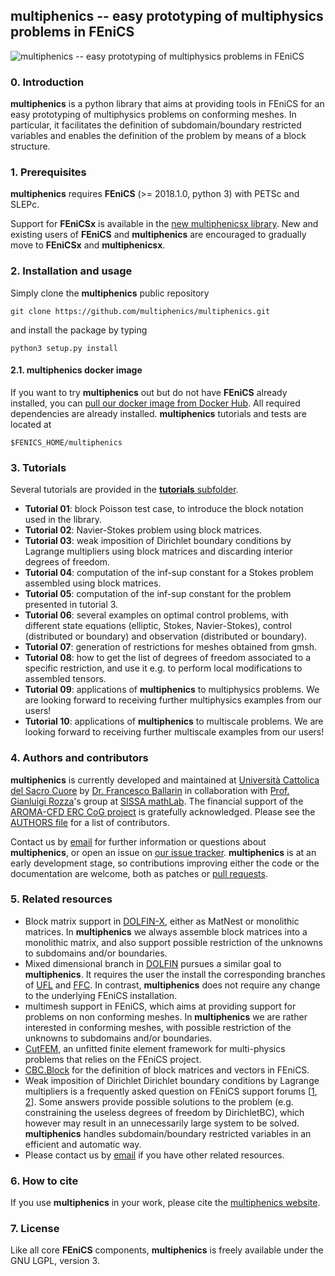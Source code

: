 ## multiphenics -- easy prototyping of multiphysics problems in FEniCS ##
![multiphenics -- easy prototyping of multiphysics problems in FEniCS](https://raw.githubusercontent.com/multiphenics/multiphenics/master/docs/multiphenics-logo-small.png "multiphenics -- easy prototyping of multiphysics problems in FEniCS")

### 0. Introduction
**multiphenics** is a python library that aims at providing tools in FEniCS for an easy prototyping of multiphysics problems on conforming meshes. In particular, it facilitates the definition of subdomain/boundary restricted variables and enables the definition of the problem by means of a block structure.

### 1. Prerequisites
**multiphenics** requires **FEniCS** (>= 2018.1.0, python 3) with PETSc and SLEPc.

Support for **FEniCSx** is available in the [new multiphenicsx library](https://github.com/multiphenics/multiphenicsx). New and existing users of **FEniCS** and **multiphenics** are encouraged to gradually move to **FEniCSx** and **multiphenicsx**.

### 2. Installation and usage
Simply clone the **multiphenics** public repository
```
git clone https://github.com/multiphenics/multiphenics.git
```
and install the package by typing
```
python3 setup.py install
```

#### 2.1. multiphenics docker image
If you want to try **multiphenics** out but do not have **FEniCS** already installed, you can [pull our docker image from Docker Hub](https://hub.docker.com/r/multiphenics/multiphenics/). All required dependencies are already installed. **multiphenics** tutorials and tests are located at
```
$FENICS_HOME/multiphenics
```

### 3. Tutorials
Several tutorials are provided in the [**tutorials** subfolder](https://github.com/multiphenics/multiphenics/tree/master/tutorials).
* **Tutorial 01**: block Poisson test case, to introduce the block notation used in the library.
* **Tutorial 02**: Navier-Stokes problem using block matrices.
* **Tutorial 03**: weak imposition of Dirichlet boundary conditions by Lagrange multipliers using block matrices and discarding interior degrees of freedom.
* **Tutorial 04**: computation of the inf-sup constant for a Stokes problem assembled using block matrices.
* **Tutorial 05**: computation of the inf-sup constant for the problem presented in tutorial 3.
* **Tutorial 06**: several examples on optimal control problems, with different state equations (elliptic, Stokes, Navier-Stokes), control (distributed or boundary) and observation (distributed or boundary).
* **Tutorial 07**: generation of restrictions for meshes obtained from gmsh.
* **Tutorial 08**: how to get the list of degrees of freedom associated to a specific restriction, and use it e.g. to perform local modifications to assembled tensors.
* **Tutorial 09**: applications of **multiphenics** to multiphysics problems. We are looking forward to receiving further multiphysics examples from our users!
* **Tutorial 10**: applications of **multiphenics** to multiscale problems. We are looking forward to receiving further multiscale examples from our users!

### 4. Authors and contributors
**multiphenics** is currently developed and maintained at [Università Cattolica del Sacro Cuore](https://www.unicatt.it/) by [Dr. Francesco Ballarin](https://www.francescoballarin.it) in collaboration with [Prof. Gianluigi Rozza](https://people.sissa.it/~grozza/)'s group at [SISSA mathLab](http://mathlab.sissa.it/). The financial support of the [AROMA-CFD ERC CoG project](https://people.sissa.it/~grozza/aroma-cfd/) is gratefully acknowledged. Please see the [AUTHORS file](https://github.com/multiphenics/multiphenics/blob/master/AUTHORS) for a list of contributors.

Contact us by [email](mailto:francesco.ballarin@unicatt.it) for further information or questions about **multiphenics**, or open an issue on [our issue tracker](https://github.com/multiphenics/multiphenics/issues). **multiphenics** is at an early development stage, so contributions improving either the code or the documentation are welcome, both as patches or [pull requests](https://github.com/multiphenics/multiphenics/pulls).

### 5. Related resources
* Block matrix support in [DOLFIN-X](https://github.com/FEniCS/dolfinx), either as MatNest or monolithic matrices. In **multiphenics** we always assemble block matrices into a monolithic matrix, and also support possible restriction of the unknowns to subdomains and/or boundaries.
* Mixed dimensional branch in [DOLFIN](https://bitbucket.org/fenics-project/dolfin/branch/cecile/mixed-dimensional) pursues a similar goal to **multiphenics**. It requires the user the install the corresponding branches of [UFL](https://bitbucket.org/fenics-project/ufl/branch/cecile/mixed-dimensional) and [FFC](https://bitbucket.org/fenics-project/ffc/branch/cecile/mixed-dimensional). In contrast, **multiphenics** does not require any change to the underlying FEniCS installation.
* multimesh support in FEniCS, which aims at providing support for problems on non conforming meshes. In **multiphenics** we are rather interested in conforming meshes, with possible restriction of the unknowns to subdomains and/or boundaries.
* [CutFEM](http://www.cutfem.org/), an unfitted finite element framework for multi-physics problems that relies on the FEniCS project.
* [CBC.Block](https://bitbucket.org/fenics-apps/cbc.block/) for the definition of block matrices and vectors in FEniCS.
* Weak imposition of Dirichlet Dirichlet boundary conditions by Lagrange multipliers is a frequently asked question on FEniCS support forums [[1](https://fenicsproject.org/qa/), [2](https://fenicsproject.discourse.group/)]. Some answers provide possible solutions to the problem (e.g. constraining the useless degrees of freedom by DirichletBC), which however may result in an unnecessarily large system to be solved. **multiphenics** handles subdomain/boundary restricted variables in an efficient and automatic way.
* Please contact us by [email](mailto:francesco.ballarin@unicatt.it) if you have other related resources.

### 6. How to cite
If you use **multiphenics** in your work, please cite the [multiphenics website](http://mathlab.sissa.it/multiphenics).

### 7. License
Like all core **FEniCS** components, **multiphenics** is freely available under the GNU LGPL, version 3.
